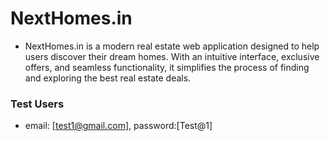 # NextHomes.in

- NextHomes.in is a modern real estate web application designed to help users discover their dream homes. With an intuitive interface, exclusive offers, and seamless functionality, it simplifies the process of finding and exploring the best real estate deals.

### Test Users

- email: [test1@gmail.com], password:[Test@1]
